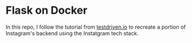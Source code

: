 # Flask on Docker

In this repo, I follow the tutorial from [testdriven.io](https://testdriven.io/blog/dockerizing-flask-with-postgres-gunicorn-and-nginx) 
to recreate a portion of Instagram's backend using the Instatgram tech stack. 

